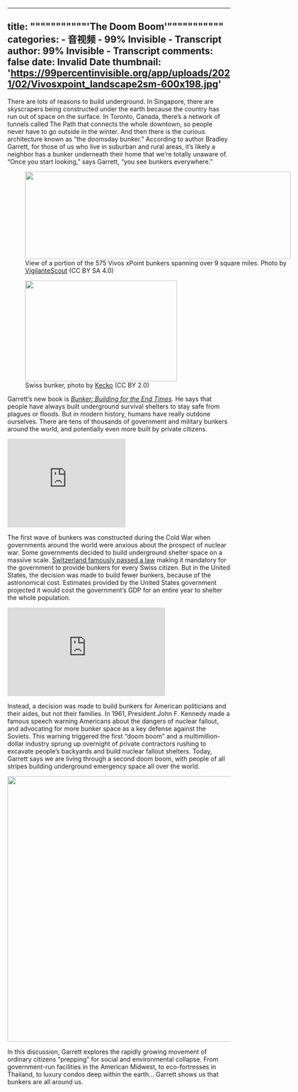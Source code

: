 
---
title: """""""""""'The Doom Boom'"""""""""""
categories: 
    - 音视频
    - 99% Invisible - Transcript
author: 99% Invisible - Transcript
comments: false
date: Invalid Date
thumbnail: 'https://99percentinvisible.org/app/uploads/2021/02/Vivosxpoint_landscape2sm-600x198.jpg'
---

<div>   
<p>There are lots of reasons to build underground. In Singapore, there are skyscrapers being constructed under the earth because the country has run out of space on the surface. In Toronto, Canada, there’s a network of tunnels called The Path that connects the whole downtown, so people never have to go outside in the winter. And then there is the curious architecture known as “the doomsday bunker.” According to author Bradley Garrett, for those of us who live in suburban and rural areas, it’s likely a neighbor has a bunker underneath their home that we’re totally unaware of. “Once you start looking,” says Garrett, “you see bunkers everywhere.”</p>
<figure id="attachment_36173" aria-describedby="caption-attachment-36173" style="width: 600px" class="wp-caption alignnone"><img loading="lazy" class="size-medium wp-image-36173" src="https://99percentinvisible.org/app/uploads/2021/02/Vivosxpoint_landscape2sm-600x198.jpg" alt width="600" height="198" srcset="https://99percentinvisible.org/app/uploads/2021/02/Vivosxpoint_landscape2sm-600x198.jpg 600w, https://99percentinvisible.org/app/uploads/2021/02/Vivosxpoint_landscape2sm-300x99.jpg 300w, https://99percentinvisible.org/app/uploads/2021/02/Vivosxpoint_landscape2sm.jpg 699w" sizes="(max-width: 600px) 100vw, 600px" referrerpolicy="no-referrer"><figcaption id="caption-attachment-36173" class="wp-caption-text">View of a portion of the 575 Vivos xPoint bunkers spanning over 9 square miles. Photo by <a class="new" title="User:VigilanteScout (page does not exist)" href="https://commons.wikimedia.org/w/index.php?title=User:VigilanteScout&action=edit&redlink=1" target="_blank" rel="noopener noreferrer">VigilanteScout</a> (CC BY SA 4.0)</figcaption></figure>
<figure id="attachment_36170" aria-describedby="caption-attachment-36170" style="width: 343px" class="wp-caption alignleft"><img loading="lazy" class=" wp-image-36170" src="https://99percentinvisible.org/app/uploads/2021/02/1599px-Schindler-Bunker_12883100793-600x400.jpg" alt width="343" height="228" srcset="https://99percentinvisible.org/app/uploads/2021/02/1599px-Schindler-Bunker_12883100793-600x400.jpg 600w, https://99percentinvisible.org/app/uploads/2021/02/1599px-Schindler-Bunker_12883100793-300x200.jpg 300w, https://99percentinvisible.org/app/uploads/2021/02/1599px-Schindler-Bunker_12883100793-728x485.jpg 728w, https://99percentinvisible.org/app/uploads/2021/02/1599px-Schindler-Bunker_12883100793.jpg 1599w" sizes="(max-width: 343px) 100vw, 343px" referrerpolicy="no-referrer"><figcaption id="caption-attachment-36170" class="wp-caption-text">Swiss bunker, photo by <a href="https://www.flickr.com/people/70981241@N00" target="_blank" rel="noopener noreferrer">Kecko</a> (CC BY 2.0)</figcaption></figure>
<p>Garrett’s new book is <a href="https://www.mcnallyjackson.com/book/9781501188558" target="_blank" rel="noopener noreferrer"><em>Bunker: Building for the End Times</em></a>. He says that people have always built underground survival shelters to stay safe from plagues or floods. But in modern history, humans have really outdone ourselves. There are tens of thousands of government and military bunkers around the world, and potentially even more built by private citizens.
</p>
<div class="video-container embed-container"><iframe title="John F. Kennedy - Cuban Missile Crisis speech" width="267" height="200" src="https://www.youtube.com/embed/ZLxgeINIBEM?feature=oembed" frameborder="0" allow="accelerometer; autoplay; clipboard-write; encrypted-media; gyroscope; picture-in-picture" allowfullscreen></iframe></div>
<p>The first wave of bunkers was constructed during the Cold War when governments around the world were anxious about the prospect of nuclear war. Some governments decided to build underground shelter space on a massive scale. <a href="https://www.wsj.com/articles/SB10001424052702304231204576405700994655570#:~:text=Mountainous%20and%20politically%20neutral%2C%20Switzerland,government%20says%20it%20needs%20more." target="_blank" rel="noopener noreferrer">Switzerland famously passed a law</a> making it mandatory for the government to provide bunkers for every Swiss citizen. But in the United States, the decision was made to build fewer bunkers, because of the astronomical cost. Estimates provided by the United States government projected it would cost the government’s GDP for an entire year to shelter the whole population.</p>
<div class="video-container embed-container"><iframe title="Inside the doomsday bunker for the super rich" width="356" height="200" src="https://www.youtube.com/embed/TX1sRxCrduA?feature=oembed" frameborder="0" allow="accelerometer; autoplay; clipboard-write; encrypted-media; gyroscope; picture-in-picture" allowfullscreen></iframe></div>
<p>Instead, a decision was made to build bunkers for American politicians and their aides, but not their families. In 1961, President John F. Kennedy made a famous speech warning Americans about the dangers of nuclear fallout, and advocating for more bunker space as a key defense against the Soviets. This warning triggered the first “doom boom” and a multimillion-dollar industry sprung up overnight of private contractors rushing to excavate people’s backyards and build nuclear fallout shelters. Today, Garrett says we are living through a second doom boom, with people of all stripes building underground emergency space all over the world.</p>
<p><img loading="lazy" class="alignnone size-medium wp-image-36169" src="https://99percentinvisible.org/app/uploads/2021/02/911b21tl-ML-600x600.jpg" alt width="600" height="600" srcset="https://99percentinvisible.org/app/uploads/2021/02/911b21tl-ML-600x600.jpg 600w, https://99percentinvisible.org/app/uploads/2021/02/911b21tl-ML-300x300.jpg 300w, https://99percentinvisible.org/app/uploads/2021/02/911b21tl-ML-728x728.jpg 728w, https://99percentinvisible.org/app/uploads/2021/02/911b21tl-ML-400x400.jpg 400w" sizes="(max-width: 600px) 100vw, 600px" referrerpolicy="no-referrer"></p>
<p>In this discussion, Garrett explores the rapidly growing movement of ordinary citizens “prepping” for social and environmental collapse. From government-run facilities in the American Midwest, to eco-fortresses in Thailand, to luxury condos deep within the earth… Garrett shows us that bunkers are all around us.</p>
                
</div>
            